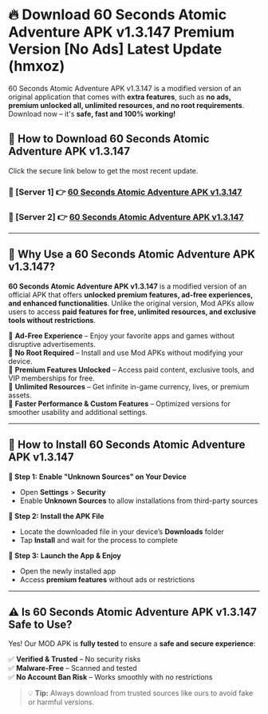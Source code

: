 # 🔥 Download 60 Seconds Atomic Adventure APK v1.3.147 Premium Version [No Ads] Latest Update (hmxoz) 

60 Seconds Atomic Adventure APK v1.3.147 is a modified version of an original application that comes with **extra features**, such as **no ads, premium unlocked all, unlimited resources, and no root requirements**. Download now – it's **safe, fast and 100% working!**

## **📱 How to Download 60 Seconds Atomic Adventure APK v1.3.147**  

Click the secure link below to get the most recent update.  

 ### **📌 [Server 1] 👉** [60 Seconds Atomic Adventure APK v1.3.147](https://apkcomod.com?title=60_Seconds_Atomic_Adventure_APK_v1.3.147)

 ### **📌 [Server 2] 👉** [60 Seconds Atomic Adventure APK v1.3.147](https://apkcomod.com?title=60_Seconds_Atomic_Adventure_APK_v1.3.147)

---

## **🤖 Why Use a 60 Seconds Atomic Adventure APK v1.3.147?**  

**60 Seconds Atomic Adventure APK v1.3.147** is a modified version of an official APK that offers **unlocked premium features, ad-free experiences, and enhanced functionalities**. Unlike the original version, Mod APKs allow users to access **paid features for free, unlimited resources, and exclusive tools without restrictions**.

🔽 **Ad-Free Experience** – Enjoy your favorite apps and games without disruptive advertisements.  
🔽 **No Root Required** – Install and use Mod APKs without modifying your device.  
🔽 **Premium Features Unlocked** – Access paid content, exclusive tools, and VIP memberships for free.  
🔽 **Unlimited Resources** – Get infinite in-game currency, lives, or premium assets.  
🔽 **Faster Performance & Custom Features** – Optimized versions for smoother usability and additional settings.  

---

## **🚀 How to Install 60 Seconds Atomic Adventure APK v1.3.147**  

**🔹 Step 1:** **Enable "Unknown Sources" on Your Device**  
- Open **Settings** > **Security**  
- Enable **Unknown Sources** to allow installations from third-party sources  

**🔹 Step 2:** **Install the APK File**  
- Locate the downloaded file in your device’s **Downloads** folder  
- Tap **Install** and wait for the process to complete  

**🔹 Step 3:** **Launch the App & Enjoy**  
- Open the newly installed app  
- Access **premium features** without ads or restrictions  

---

## **⚠️ Is 60 Seconds Atomic Adventure APK v1.3.147 Safe to Use?**  

Yes! Our MOD APK is **fully tested** to ensure a **safe and secure experience**:

✅ **Verified & Trusted** – No security risks  
✅ **Malware-Free** – Scanned and tested  
✅ **No Account Ban Risk** – Works smoothly with no restrictions  

> 💡 **Tip:** Always download from trusted sources like ours to avoid fake or harmful versions.